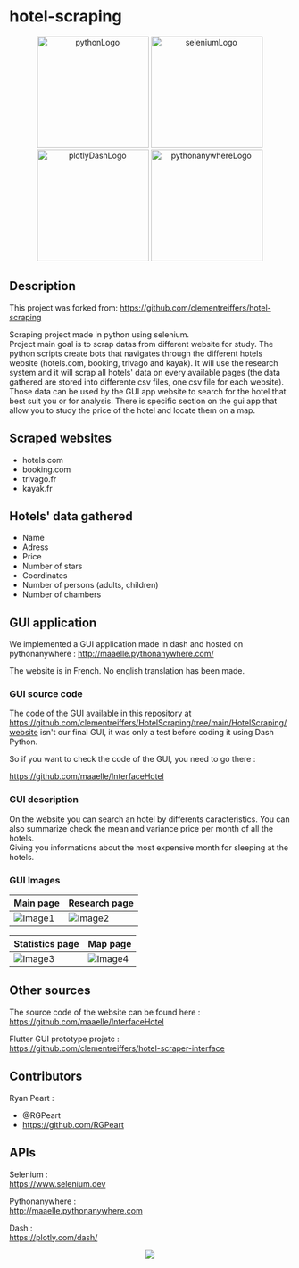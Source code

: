 # hotel-scraping

<p align="center">
  <img src="https://img.shields.io/badge/Python-3776AB?style=for-the-badge&logo=python&logoColor=white" alt="pythonLogo" style="width:200px;"/>
  <img src="https://clipground.com/images/selenium-logo-7.png" alt="seleniumLogo" style="width:200px;"/>
  <img src="https://user-images.githubusercontent.com/59691442/163533189-eca49767-276c-45d7-910b-e955b7e2856e.svg" alt="plotlyDashLogo" style="width:200px;"/>
  <img src="https://user-images.githubusercontent.com/59691442/163533178-17e9e8bf-d844-41d5-a1f2-4ca06316793e.svg" alt="pythonanywhereLogo" style="width:200px;"/>  
</p>  


<!-- ![python logo](https://img.shields.io/badge/Python-3776AB?style=for-the-badge&logo=python&logoColor=white)  

![selenium logo](https://clipground.com/images/selenium-logo-7.png)

![PA-logo](https://user-images.githubusercontent.com/59691442/163533178-17e9e8bf-d844-41d5-a1f2-4ca06316793e.svg)   

![logo-plotly](https://user-images.githubusercontent.com/59691442/163533189-eca49767-276c-45d7-910b-e955b7e2856e.svg)   -->


## Description

This project was forked from: https://github.com/clementreiffers/hotel-scraping

Scraping project made in python using selenium.  
Project main goal is to scrap datas from different website for study.
The python scripts create bots that navigates through the different hotels website (hotels.com, booking, trivago and kayak). It will use the research system and it will scrap all hotels' data on every available pages (the data gathered are stored into differente csv files, one csv file for each website).  
Those data can be used by the GUI app website to search for the hotel that best suit you or for analysis.
There is specific section on the gui app that allow you to study the price of the hotel and locate them on a map.

## Scraped websites

- hotels.com
- booking.com
- trivago.fr
- kayak.fr

## Hotels' data gathered

- Name
- Adress
- Price
- Number of stars
- Coordinates
- Number of persons (adults, children)
- Number of chambers

## GUI application

We implemented a GUI application made in dash and hosted on pythonanywhere : http://maaelle.pythonanywhere.com/ 

The website is in French. No english translation has been made.

### GUI source code

The code of the GUI available in this repository at https://github.com/clementreiffers/HotelScraping/tree/main/HotelScraping/website isn't our final GUI, it was only a test before coding it using Dash Python. 

So if you want to check the code of the GUI, you need to go there : 

https://github.com/maaelle/InterfaceHotel

### GUI description

On the website you can search an hotel by differents caracteristics. You can also summarize check the mean and variance price per month of all the hotels.  
Giving you informations about the most expensive month for sleeping at the hotels.

### GUI Images

| Main page | Research page |
| --- | --- |
| ![Image1](Readme_files/image1.png) | ![Image2](Readme_files/image2.png) |

| Statistics page | Map page |
| --- | --- |
| ![Image3](Readme_files/image3.png) | ![Image4](Readme_files/image4.png) |

## Other sources

The source code of the website can be found here :  
<https://github.com/maaelle/InterfaceHotel>

Flutter GUI prototype projetc :  
<https://github.com/clementreiffers/hotel-scraper-interface>

## Contributors

Ryan Peart :  

- @RGPeart
- <https://github.com/RGPeart>


## APIs

Selenium :  
<https://www.selenium.dev>

Pythonanywhere :  
<http://maaelle.pythonanywhere.com>

Dash :  
<https://plotly.com/dash/>

<center>
<img src="http://ForTheBadge.com/images/badges/built-with-love.svg">
</center>
